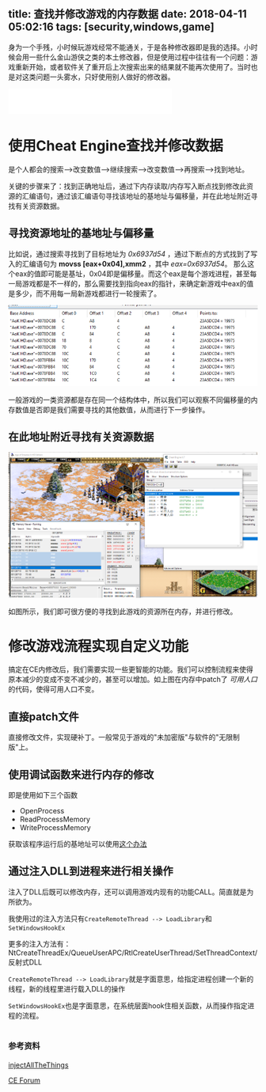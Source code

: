 title: 查找并修改游戏的内存数据
date: 2018-04-11 05:02:16
tags: [security,windows,game]
---

身为一个手残，小时候玩游戏经常不能通关，于是各种修改器即是我的选择。小时候会用一些什么金山游侠之类的本土修改器，但是使用过程中往往有一个问题：游戏重新开始，或者软件关了重开后上次搜索出来的结果就不能再次使用了。当时也是对这类问题一头雾水，只好使用别人做好的修改器。

</p><iframe frameborder="no" border="0" marginwidth="0" marginheight="0" width="330" height="52" src="//music.163.com/outchain/player?type=2&id=28138236&auto=0&height=32"></iframe><p>


<!--more-->

# 使用Cheat Engine查找并修改数据


是个人都会的搜索-->改变数值-->继续搜索-->改变数值-->再搜索-->找到地址。

关键的步骤来了：找到正确地址后，通过下内存读取/内存写入断点找到修改此资源的汇编语句，通过该汇编语句寻找该地址的基地址与偏移量，并在此地址附近寻找有关资源数据。

## 寻找资源地址的基地址与偏移量

比如说，通过搜索寻找到了目标地址为 _0x6937d54_ ，通过下断点的方式找到了写入的汇编语句为 __movss [eax+0x04],xmm2__ ，其中 _eax=0x6937d54_。 那么这个eax的值即可能是基址，0x04即是偏移量。而这个eax是每个游戏进程，甚至每一局游戏都是不一样的，那么需要找到指向eax的指针，来确定新游戏中eax的值是多少，而不用每一局新游戏都进行一轮搜索了。

![经过多次重复上述步骤后的结果](/uploads/2018-04-11_1.png)

一般游戏的一类资源都是存在同一个结构体中，所以我们可以观察不同偏移量的内存数值是否即是我们需要寻找的其他数值，从而进行下一步操作。

## 在此地址附近寻找有关资源数据

![所要寻找的其他资源](/uploads/2018-04-11_2.png)

如图所示，我们即可很方便的寻找到此游戏的资源所在内存，并进行修改。

# 修改游戏流程实现自定义功能


搞定在CE内修改后，我们需要实现一些更智能的功能。我们可以控制流程来使得原本减少的变成不变不减少的，甚至可以增加。如上图在内存中patch了 *可用人口* 的代码，使得可用人口不变。

## 直接patch文件

直接修改文件，实现硬补丁。一般常见于游戏的"未加密版"与软件的"无限制版"上。

## 使用调试函数来进行内存的修改

即是使用如下三个函数

- OpenProcess
- ReadProcessMemory
- WriteProcessMemory

获取该程序运行后的基地址可以使用[这个办法](https://stackoverflow.com/questions/14467229/get-base-address-of-process)

## 通过注入DLL到进程来进行相关操作

注入了DLL后既可以修改内存，还可以调用游戏内现有的功能CALL。简直就是为所欲为。

我使用过的注入方法只有```CreateRemoteThread --> LoadLibrary```和```SetWindowsHookEx```

更多的注入方法有：NtCreateThreadEx/QueueUserAPC/RtlCreateUserThread/SetThreadContext/反射式DLL

```CreateRemoteThread --> LoadLibrary```就是字面意思，给指定进程创建一个新的线程，新的线程里进行载入DLL的操作

```SetWindowsHookEx```也是字面意思，在系统层面hook住相关函数，从而操作指定进程的流程。


# <p style="font-size:16px">参考资料</p>


[injectAllTheThings](https://github.com/fdiskyou/injectAllTheThings)

[CE Forum](http://forum.cheatengine.org/)